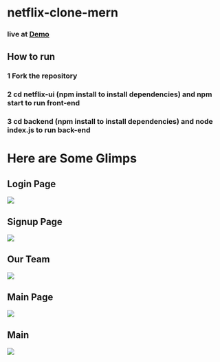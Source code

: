 # netflix-clone-mern

### live at [Demo ](https://netflix-askhan.netlify.app/)
## How to run
### 1 Fork the repository
### 2 cd netflix-ui (npm install to install dependencies) and npm start to run front-end
### 3 cd backend (npm install to install dependencies) and node index.js to run back-end
  # Here are Some Glimps 
  ## Login Page
  ![](https://github.com/askhan963/netflix-clone-mern/blob/main/screenshots/login.png)
  ## Signup Page 
  ![](https://github.com/askhan963/netflix-clone-mern/blob/main/screenshots/signup.png)
  ## Our Team 
   ![](https://github.com/askhan963/netflix-clone-mern/blob/main/screenshots/team.png)
   ## Main Page 
   ![](https://github.com/askhan963/netflix-clone-mern/blob/main/screenshots/mainpage.png)
   ##  Main 
   ![](https://github.com/askhan963/netflix-clone-mern/blob/main/screenshots/main.png)
